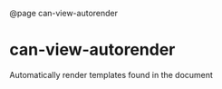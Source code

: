 @page can-view-autorender

# can-view-autorender

Automatically render templates found in the document
